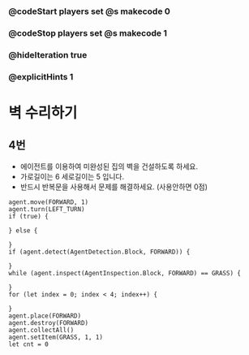 ### @codeStart players set @s makecode 0
### @codeStop players set @s makecode 1

### @hideIteration true 
### @explicitHints 1


# 벽 수리하기

## 4번
- 에이전트를 이용하여 미완성된 집의 벽을 건설하도록 하세요.
- 가로길이는 6 세로길이는 5 입니다.
- 반드시 반복문을 사용해서 문제를 해결하세요. (사용안하면 0점)

```ghost
agent.move(FORWARD, 1)
agent.turn(LEFT_TURN)
if (true) {
	
} else {
	
}
if (agent.detect(AgentDetection.Block, FORWARD)) {
	
}
while (agent.inspect(AgentInspection.Block, FORWARD) == GRASS) {
	
}
for (let index = 0; index < 4; index++) {
	
}
agent.place(FORWARD)
agent.destroy(FORWARD)
agent.collectAll()
agent.setItem(GRASS, 1, 1)
let cnt = 0
```
